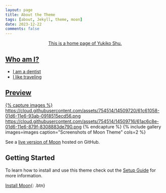```yaml
---
layout: page
title: About the Theme
tags: [about, Jekyll, theme, moon]
date: 2023-12-22
comments: false
---
```

    
<center><a href="http://taylantatli.github.io/Moon"> This is a home page of Yukiko Shu.</center>

## Who am I?
* I am a dentist
* I like traveling

## Preview

{% capture images %}
    https://cloud.githubusercontent.com/assets/754514/14509720/61c61058-01d6-11e6-93ab-0918515ecd56.png
    https://cloud.githubusercontent.com/assets/754514/14509716/61ac6c8e-01d6-11e6-879f-8308883de790.png
{% endcapture %}
{% include gallery images=images caption="Screenshots of Moon Theme" cols=2 %}

See a [live version of Moon](http://taylantatli.github.io/Moon) hosted on GitHub.

## Getting Started

To learn how to install and use this theme check out the [Setup Guide](http://taylantatli.me/Moon/moon-theme/) for more information.
      
[Install Moon](https://github.com/TaylanTatli/Moon){: .btn}
